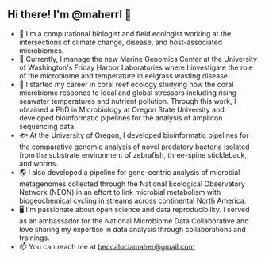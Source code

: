 ## Hi there! I'm @maherrl 👋

- 🦠 I'm a computational biologist and field ecologist working at the intersections of climate change, disease, and host-associated microbiomes.
- 🌱 Currently, I manage the new Marine Genomics Center at the University of Washington's Friday Harbor Laboratories where I investigate the role of the microbiome and temperature in eelgrass wasting disease.
- 🌊 I started my career in coral reef ecology studying how the coral microbiome responds to local and global stressors including rising seawater temperatures and nutrient pollution. Through this work, I obtained a PhD in Microbiology at Oregon State University and developed bioinformatic pipelines for the analysis of amplicon sequencing data.
- 🐟 At the University of Oregon, I developed bioinformatic pipelines for the comparative genomic analysis of novel predatory bacteria isolated from the substrate environment of zebrafish, three-spine stickleback, and worms.
- 🌎 I also developed a pipeline for gene-centric analysis of microbial metagenomes collected through the National Ecological Observatory Network (NEON) in an effort to link microbial metabolism with biogeochemical cycling in streams across continental North America.
- 🖥 I'm passionate about open science and data reproducibility. I served as an ambassador for the National Microbiome Data Collaborative and love sharing my expertise in data analysis through collaborations and trainings.
- 📫 You can reach me at beccaluciamaher@gmail.com
<!--
**maherrl/maherrl** is a ✨ _special_ ✨ repository because its `README.md` (this file) appears on your GitHub profile.

Here are some ideas to get you started:

- 🔭 I’m currently working on ...
- 🌱 I’m currently learning ...
- 👯 I’m looking to collaborate on ...
- 🤔 I’m looking for help with ...
- 💬 Ask me about ...
- 📫 How to reach me: ...
- 😄 Pronouns: ...
- ⚡ Fun fact: ...
-->
